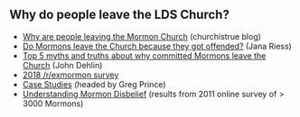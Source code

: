 ## Why do people leave the LDS Church?

* [Why are people leaving the Mormon Church](http://www.churchistrue.com/blog/why-are-people-leaving-the-mormon-church/) (churchistrue blog)
* [Do Mormons leave the Church because they got offended?](https://religionnews.com/2017/01/27/do-mormons-leave-the-church-because-they-got-offended/) (Jana Riess)
* [Top 5 myths and truths about why committed Mormons leave the Church](https://www.mormonstories.org/podcast/top-5-myths-and-truths-about-why-committed-mormons-leave-the-church/) (John Dehlin)
* [2018 /r/exmormon survey](https://www.reddit.com/r/exmormon/comments/883i75/survey_results_why_specific_groups_of_people/)
* [Case Studies](https://www.reddit.com/r/mormonscholar/comments/5xwv4z/bill_reel_leaks_two_case_study_documents/) (headed by Greg Prince)
* [Understanding Mormon Disbelief](http://www.whymormonsquestion.org/wp-content/uploads/2012/05/Survey-Results_Understanding-Mormon-Disbelief-Mar20121.pdf) (results from 2011 online survey of > 3000 Mormons)
